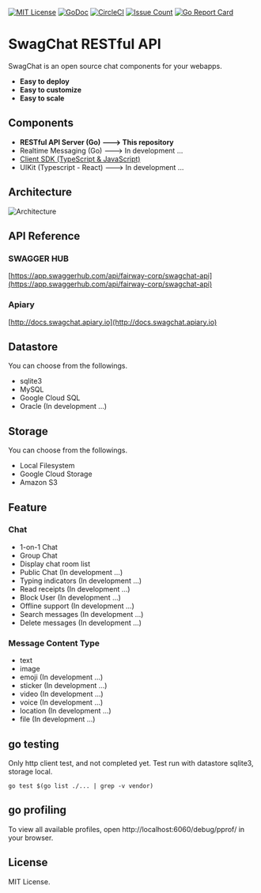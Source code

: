[![MIT License](http://img.shields.io/badge/license-MIT-blue.svg?style=flat)](LICENSE)
[![GoDoc](https://godoc.org/github.com/golang/gddo?status.svg)](http://godoc.org/github.com/fairway-corp/swagchat-api)
[![CircleCI](https://circleci.com/gh/fairway-corp/swagchat-api.svg?style=shield&circle-token=06b2dbd153b46662683bb01168a3d13891922252)](https://circleci.com/gh/fairway-corp/swagchat-api)
[![Issue Count](https://lima.codeclimate.com/github/fairway-corp/swagchat-api/badges/issue_count.svg)](https://lima.codeclimate.com/github/fairway-corp/swagchat-api)
[![Go Report Card](https://goreportcard.com/badge/github.com/fairway-corp/swagchat-api)](https://goreportcard.com/report/github.com/fairway-corp/swagchat-api)



# SwagChat RESTful API

SwagChat is an open source chat components for your webapps.

* **Easy to deploy**
* **Easy to customize**
* **Easy to scale**

## Components

* **RESTful API Server (Go) ---> This repository**
* Realtime Messaging (Go) ---> In development ...
* [Client SDK (TypeScript & JavaScript)](https://github.com/fairway-corp/swagchat-sdk)
* UIKit (Typescript - React) ---> In development ...


## Architecture

![Architecture](https://client.fairway.ne.jp/swagchat/img/architecture-201703011307.png "Architecture")

## API Reference

### SWAGGER HUB

[https://app.swaggerhub.com/api/fairway-corp/swagchat-api](https://app.swaggerhub.com/api/fairway-corp/swagchat-api)

### Apiary

[http://docs.swagchat.apiary.io](http://docs.swagchat.apiary.io)

## Datastore

You can choose from the followings.

* sqlite3
* MySQL
* Google Cloud SQL
* Oracle (In development ...)

## Storage

You can choose from the followings.

* Local Filesystem
* Google Cloud Storage
* Amazon S3

## Feature

### Chat
* 1-on-1 Chat
* Group Chat
* Display chat room list
* Public Chat (In development ...)
* Typing indicators (In development ...)
* Read receipts (In development ...)
* Block User (In development ...)
* Offline support (In development ...)
* Search messages (In development ...)
* Delete messages (In development ...)

### Message Content Type

* text
* image
* emoji (In development ...)
* sticker (In development ...)
* video (In development ...)
* voice (In development ...)
* location (In development ...)
* file (In development ...)


## go testing

Only http client test, and not completed yet. Test run with datastore sqlite3, storage local.

`go test $(go list ./... | grep -v vendor)`


## go profiling

To view all available profiles, open http://localhost:6060/debug/pprof/ in your browser.

## License

MIT License.
